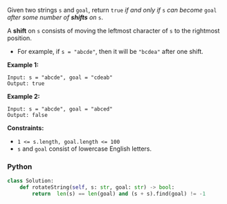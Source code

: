Given two strings  `s`  and  `goal`, return  `true`  _if and only if_  `s`  _can become_  `goal`  _after some number of  **shifts**  on_  `s`.

A  **shift**  on  `s`  consists of moving the leftmost character of  `s`  to the rightmost position.

-   For example, if  `s = "abcde"`, then it will be  `"bcdea"`  after one shift.

**Example 1:**
```
Input: s = "abcde", goal = "cdeab"
Output: true
```

**Example 2:**
```
Input: s = "abcde", goal = "abced"
Output: false
```

**Constraints:**

-   `1 <= s.length, goal.length <= 100`
-   `s`  and  `goal`  consist of lowercase English letters.


### Python
```python
class Solution:
    def rotateString(self, s: str, goal: str) -> bool:
        return  len(s) == len(goal) and (s + s).find(goal) != -1
```